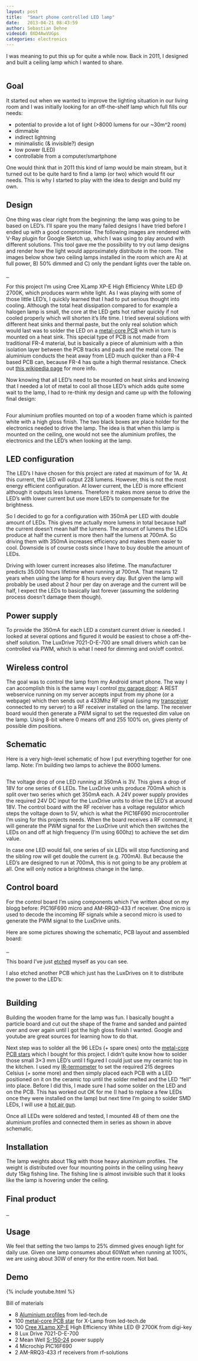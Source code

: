 ```yaml
---
layout: post
title:  "Smart phone controlled LED lamp"
date:   2013-04-21 08:43:59
author: Sebastian Dehne
videoid: 0XD4AwVUGps
categories: electronics
---
```


I was meaning to put this up for quite a while now. Back in 2011, I designed and built a ceiling lamp which I wanted to share.

<a href="/assets/images/led_lamp/led-lamp-01-main.jpg" data-lightbox="pic" data-title="">
	<img src="/assets/images/led_lamp/led-lamp-01-main.jpg" alt=""/>
</a>

## Goal

It started out when we wanted to improve the lighting situation in our living room and I was initially looking for an off-the-shelf lamp which full fills our needs:

* potential to provide a lot of light (>8000 lumens for our ~30m^2 room)
* dimmable
* indirect lightning
* minimalistic (& invisible?) design
* low power (LED)
* controllable from a computer/smartphone

One would think that in 2011 this kind of lamp would be main stream, but it turned out to be quite hard to find a lamp (or two) which would fit our needs. This is why I started to play with the idea to design and build my own.

## Design

One thing was clear right from the beginning: the lamp was going to be based on LED’s. I’ll spare you the many failed designs I have tried before I ended up with a good compromise. The following images are rendered with V-Ray plugin for Google Sketch up, which I was using to play around with different solutions. This tool gave me the possibility to try out lamp designs and render how the light would approximately distribute in the room.  The images below show two ceiling lamps installed in the room which are A) at full power, B) 50% dimmed and C) only the pendant lights over the table on.

<a href="/assets/images/led_lamp/led-lamp-02-full.jpg" data-lightbox="pic" data-title="">
	<img src="/assets/images/led_lamp/led-lamp-02-full.jpg" alt=""/>
</a>
<a href="/assets/images/led_lamp/led-lamp-03-dimmed.jpg" data-lightbox="pic" data-title="">
	<img src="/assets/images/led_lamp/led-lamp-03-dimmed.jpg" alt=""/>
</a>
<a href="/assets/images/led_lamp/led-lamp-04-pendant.jpg" data-lightbox="pic" data-title="">
	<img src="/assets/images/led_lamp/led-lamp-04-pendant.jpg" alt=""/>
</a>

For this project I’m using Cree XLamp XP-E High Efficiency White LED @ 2700K, which produces warm white light. As I was playing 
with some of those little LED’s, I quickly learned that I had to put serious thought into cooling. Although the total heat dissipation 
compared to for example a halogen lamp is small, the core at the LED gets hot rather quickly if not cooled properly which will shorten 
it’s life time. I tried several solutions with different heat sinks and thermal paste, but the only real solution which would last was 
to solder the LED on a [metal-core PCB](http://www.mitspcb.com/edoc/topics_al.htm) which in turn is mounted on a heat sink. This special type of PCB is not made from traditional 
FR-4 material, but is basically a piece of aluminium with a thin isolation layer between the PCB tracks and pads and the metal core. 
The aluminium conducts the heat away from LED much quicker than a FR-4 based PCB can, because FR-4 has quite a high thermal resistance.
Check out [this wikipedia page](http://en.wikipedia.org/wiki/Thermal_management_of_high-power_LEDs) for more info.

Now knowing that all LED’s need to be mounted on heat sinks and knowing that I needed a lot of metal to cool all those LED’s which adds quite some wait to the lamp, I had to re-think my design and came up with the following final design:

<a href="/assets/images/led_lamp/led-lamp-05-design.png" data-lightbox="pic" data-title="">
	<img src="/assets/images/led_lamp/led-lamp-05-design.png" alt=""/>
</a>

Four aluminium profiles mounted on top of a wooden frame which is painted white with a high gloss finish. The two black boxes are place holder for the electronics needed to drive the lamp. The idea is that when this lamp is mounted on the ceiling, one would not see the aluminium profiles, the electronics and the LED’s when looking at the lamp.

## LED configuration
   
The LED’s I have chosen for this project are rated at maximum of for 1A. At this current, the LED will output 228 lumens. However, this is not the most energy efficient configuration. At lower current, the LED is more efficient although it outputs less lumens. Therefore it makes more sense to drive the LED’s with lower current but use more LED’s to compensate for the brightness.

So I decided to go for a configuration with 350mA per LED with double amount of LEDs. This gives me actually more lumens in total because half the current doesn’t mean half the lumens. The amount of lumens the LEDs produce at half the current is more then half the lumens at 700mA. So driving them with 350mA increases efficiency and makes them easier to cool. Downside is of course costs since I have to buy double the amount of LEDs.

Driving with lower current increases also lifetime. The manufacturer predicts 35.000 hours lifetime when running at 700mA. That means 12 years when using the lamp for 8 hours every day. But given the lamp will probably be used about 2 hour per day on average and the current will be half, I expect the LEDs to basically last forever (assuming the soldering process doesn’t damage them though).

## Power supply

To provide the 350mA for each LED a constant current driver is needed. I looked at several options and figured it would be easiest to chose a off-the-shelf solution. The LuxDrive 7021-D-E-700 are small drivers which can be controlled via PWM, which is what I need for dimming and on/off control.

## Wireless control
   
The goal was to control the lamp from my Android smart phone. The way I can accomplish this is the same way I control [my garage door](/electronics/2012/02/25/garage_door_2.html): A REST webservice running on my server accepts input from my phone (or a webpage) which then sends out a 433Mhz RF signal (using my [transceiver](/electronics/2010/10/10/rf_transceiver.html) connected to my server) to a RF receiver installed on the lamp. The receiver board would then generate a PWM signal to set the requested dim value on the lamp. Using 8-bit where 0 means off and 255 100% on, gives plenty of  possible dim positions.

## Schematic
   
Here is a very high-level schematic of how I put everything together for one lamp. Note: I’m building two lamps to achieve the 8000 lumens.

<a href="/assets/images/led_lamp/led-lamp-06-overview-schematic.png" data-lightbox="pic" data-title="">
	<img src="/assets/images/led_lamp/led-lamp-06-overview-schematic.png" alt=""/>
</a>

The voltage drop of one LED running at 350mA is 3V. This gives a drop of 18V for one series of 6 LEDs. The LuxDrive units produce 700mA which is split over two series which get 350mA each. A 24V power supply provides the required 24V DC input for the LuxDrive units to drive the LED’s at around 18V. The control board with the RF receiver has a voltage regulator which steps the voltage down to 5V, which is what the PIC16F690 microcontroller I’m using for this projects needs. When the board receives a RF command, it will generate the PWM signal for the LuxDrive unit which then switches the LEDs on and off at high frequency (I’m using 600hz) to achieve the set dim value.

In case one LED would fail, one series of six LEDs will stop functioning and the sibling row will get double the current (e.g. 700mA). But because the LED’s are designed to run at 700mA, this is not going to be any problem at all. One will only notice a brightness change in the lamp.

## Control board
   
For the control board I’m using components which I’ve written about on my blogg before: PIC16F690 micro and AM-RRQ3-433 rf receiver. One micro is used to decode the incoming RF signals while a second micro is used to generate the PWM signal to the LuxDrive units.

Here are some pictures showing the schematic, PCB layout and assembled board:

<a href="/assets/images/led_lamp/led-lampe-07-schematic.png.png" data-lightbox="pic" data-title="">
	<img src="/assets/images/led_lamp/led-lampe-07-schematic.png" alt=""/>
</a>
<a href="/assets/images/led_lamp/led-lamp-08-pcb.png" data-lightbox="pic" data-title="">
	<img src="/assets/images/led_lamp/led-lamp-08-pcb.png" alt=""/>
</a>
<a href="/assets/images/led_lamp/led-lamp-09-pcb-done.jpg" data-lightbox="pic" data-title="">
	<img src="/assets/images/led_lamp/led-lamp-09-pcb-done.jpg" alt=""/>
</a>

This board I’ve just [etched](/electronics/2010/03/10/making-pcbs.html) myself as you can see.

I also etched another PCB which just has the LuxDrives on it to distribute the power to the LED’s:

<a href="/assets/images/led_lamp/led-lamp-10-powerboard.jpg" data-lightbox="pic" data-title="">
	<img src="/assets/images/led_lamp/led-lamp-10-powerboard.jpg" alt=""/>
</a>

## Building

Building the wooden frame for the lamp was fun. I basically bought a particle board and cut out the shape of the frame and sanded and painted over and over again until I got the high gloss finish I wanted. Google and youtube are great sources for learning how to do that.

Next step was to solder all the 96 LEDs (+ spare ones) onto the [metal-core PCB stars](https://www.led-tech.de/de/High-Power-LEDs-Cree/CREE-XP-Series/Star-PCB-for-Cree-XP-series-LT-1566_120_138.html) which I bought for this project. 
I didn’t quite know how to solder those small 3×3 mm LED’s until I figured I could just use my ceramic top in the kitchen. 
I used my [IR-termometer](/electronics/2010/02/03/ir_thermometer_part_1.html) to set the required 215 degrees Celsius (+ some more) and then simply placed each PCB with a LED 
positioned on it on the ceramic top until the solder melted and the LED “fell” into place. Before I did this, I made sure 
I had some solder on the LED and on the PCB. This has worked out OK for me (I had to replace a few LEDs once they were 
installed on the lamp) but next time I’m going to solder SMD LEDs, I will use a [hot air gun](https://www.youtube.com/watch?v=qyDRHI4YeMI).

Once all LEDs were soldered and tested, I mounted 48 of them one the aluminium profiles and connected them in series as shown in above schematic.

## Installation

The lamp weights about 11kg with those heavy aluminium profiles. The weight is distributed over four mounting points in the ceiling using heavy duty 15kg fishing line. The fishing line is almost invisible such that it looks like the lamp is hovering under the ceiling.

## Final product
   
<a href="/assets/images/led_lamp/led-lamp-11-top-down.jpg" data-lightbox="pic" data-title="">
	<img src="/assets/images/led_lamp/led-lamp-11-top-down.jpg" alt=""/>
</a>
<a href="/assets/images/led_lamp/led-lamp-12-stars.jpg" data-lightbox="pic" data-title="">
	<img src="/assets/images/led_lamp/led-lamp-12-stars.jpg" alt=""/>
</a>
<a href="/assets/images/led_lamp/led-lamp-13-finished.jpg" data-lightbox="pic" data-title="">
	<img src="/assets/images/led_lamp/led-lamp-13-finished.jpg" alt=""/>
</a>

## Usage
   
We feel that setting the two lamps to 25% dimmed gives enough light for daily use. Given one lamp consumes about 60Watt when running at 100%, we are using about 30W of enery for the entire room. Not bad.

## Demo

{% include youtube.html %}

Bill of materials

* 8 [Aluminium profiles](https://www.led-tech.de/de/High-Power-Zubehoer/LED-Profil-CoverLine/CoverLine-Aluminium-LED-Profil-LT-1512_106_151.html) from led-tech.de
* 100 [metal-core PCB star](https://www.led-tech.de/de/High-Power-LEDs-Cree/CREE-XP-Series/Star-PCB-for-Cree-XP-series-LT-1566_120_138.html) for X-Lamp from led-tech.de
* 100 [Cree XLamp XP-E](http://www.digikey.com/product-detail/en/XPEHEW-H1-0000-00BE8/XPEHEW-H1-0000-00BE8CT-ND/2507282) High Efficiency White LED @ 2700K from digi-key
* 8 Lux Drive 7021-D-E-700
* 2 Mean Well [S-150-24](http://www.meanwelldirect.co.uk/products/150W-Single-Output-AC-DC-Enclosed-Power-Supply/RS-150-Series/default.htm) power supply
* 4 Microchip PIC16F690
* 2 AM-RRQ3-433 rf receivers from rf-solutions

